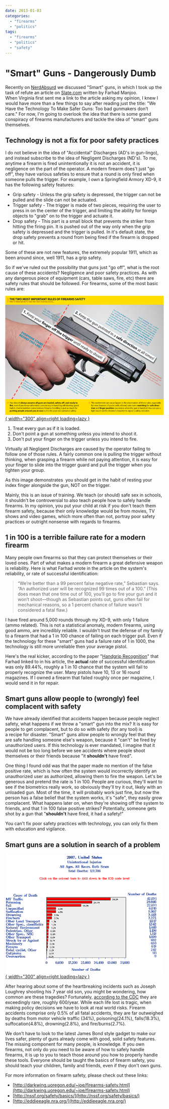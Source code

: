 ```yaml
---
date: 2013-01-03
categories: 
  - "firearms"
  - "politics"
tags: 
  - "firearms"
  - "politics"
  - "safety"
---
```


# "Smart" Guns - Dangerously Dumb

Recently on [NerdAbsurd](http://nerdabsurd.com/) we discussed "Smart" guns, in which I took up the task of refute an article on [Slate.com](http://www.slate.com/articles/technology/technology/2012/12/smart_guns_we_have_the_technology_to_make_safer_guns_too_bad_gunmakers_don.html) written by Farhad Manjoo. When Virginia first sent me a link to the article asking my opinion, I knew I would have more than a few things to say after reading just the title: "We Have the Technology To Make Safer Guns: Too bad gunmakers don’t care." For now, I'm going to overlook the idea that there is some grand conspiracy of firearms manufacturers and tackle the idea of "smart" guns themselves.

<!-- more -->

## Technology is not a fix for poor safety practices

I do not believe in the idea of "Accidental" Discharges (AD's in gun-lingo), and instead subscribe to the idea of Negligent Discharges (ND's). To me, anytime a firearm is fired unintentionally it is not an accident, it is negligence on the part of the operator. A modern firearm does't just "go off", they have various safeties to ensure that a round is only fired when someone pulls the trigger. For example, I own a Springfield Armory XD-9, it has the following safety features:

- Grip safety - Unless the grip safety is depressed, the trigger can not be pulled and the slide can not be actuated.
- Trigger safety - The trigger is made of two pieces, requiring the user to press in on the center of the trigger, and limiting the ability for foreign objects to "grab" on to the trigger and actuate it.
- Drop safety - This part is a small block that prevents the striker from hitting the firing pin. It is pushed out of the way only when the grip safety is depressed and the trigger is pulled. In it's default state, the drop safety prevents a round from being fired if the firearm is dropped or hit.

Some of these are not new features, the extremely popular 1911, which as been around since, well 1911, has a grip safety.

So if we've ruled out the possibility that guns just "go off", what is the root cause of these accidents? Negligence and poor safety practices. As with any dangerous piece of equipment (cars, table saws, fire, etc) there are safety rules that should be followed. For firearms, some of the most basic rules are:

[![Firearm Safety](images/1357160507202.jpg){ width="300" align=right loading=lazy }](images/1357160507202.jpg)

1. Treat every gun as if it is loaded.
2. Don't point a gun at something unless you intend to shoot it.
3. Don't put your finger on the trigger unless you intend to fire.

Virtually all Negligent Discharges are caused by the operator failing to follow one of those rules. A fairly common one is pulling the trigger without thinking, when grasping a firearm while not paying attention, it is easy for your finger to slide into the trigger guard and pull the trigger when you tighten your group.

As this image demonstrates  you should get in the habit of resting your index finger alongside the gun, NOT on the trigger.

Mainly, this is an issue of training. We teach (or should) safe sex in schools, it shouldn't be controversial to also teach people how to safely handle firearms. In my opinion, you put your child at risk if you don't teach them firearm safety, because their only knowledge would be from movies, TV shows and video games, which more often than not, portray poor safety practices or outright nonsense with regards to firearms.

## 1 in 100 is a terrible failure rate for a modern firearm

Many people own firearms so that they can protect themselves or their loved ones. Part of what makes a modern firearm a great defensive weapon is reliability. Here is what Farhad wrote in the article on the system's reliability, or rate of successful identification:

> “We’re better than a 99 percent false negative rate,” Sebastian says. “An authorized user will be recognized 99 times out of a 100.” (This does mean that one time out of 100, you’ll go to fire your gun and it won’t shoot—though as Sebastian points out, guns often fail for mechanical reasons, so a 1 percent chance of failure wasn’t considered a fatal flaw.)

I have fired around 5,000 rounds through my XD-9, with only 1 failure (ammo related). This is not a statistical anomaly, modern firearms, using good ammo, are incredibly reliable. I wouldn't trust the defense of my family to a firearm that had a 1 in 100 chance of failing on each trigger pull. Even if the technology for these "smart" guns had a failure rate of 1 in 1000, the technology is still more unreliable then your average pistol.

Here's the real kicker, according to the paper "[Handgrip Recognition](http://www.scientificjournals.org/journals2007/articles/1226.pdf)" that Farhad linked to in his article, the **actual** rate of successful identification was only 89.44%, roughly a 1 in 10 chance that the system will fail to properly recognize the user. Many pistols have 10, 13 or 16 round magazines. If I owned a firearm that failed roughly once per magazine, I would send it in for repair.

## Smart guns allow people to (wrongly) feel complacent with safety

We have already identified that accidents happen because people neglect safety, what happens if we throw a "smart" gun into the mix? It is easy for people to get complacent, but to do so with safety (for any tool) is a recipe for disaster. "Smart" guns allow people to wrongly feel that they are safe handling someone else's weapon, because it "can't" be fired by unauthorized users. If this technology is ever mandated, I imagine that it would not be too long before we see accidents where people shoot themselves or their friends because "it **shouldn't** have fired".

One thing I found odd was that the paper made no mention of the false positive rate, which is how often the system would incorrectly identify an unauthorized user as authorized, allowing them to fire the weapon. Let's be generous and pretend the rate is 1 in 100. People are curious, they'll want to see if the biometrics really work, so obviously they'll try it out, likely with an unloaded gun. Most of the time, it will probably work just fine, but now the person has a false belief that the system works, it's "safe", they easily grow complacent. What happens later on, when they're showing off the system to friends, and that 1 in 100 false positive strikes? Potentially, someone gets shot by a gun that "**shouldn't** have fired, it had a safety!"

You can't fix poor safety practices with technology, you can only fix them with education and vigilance.

## Smart guns are a solution in search of a problem

[![2007 CDC Unintentional Deaths](images/2007_CDC_unintentional_deaths.gif){ width="300" align=right loading=lazy }](images/2007_CDC_unintentional_deaths.gif)

After hearing about some of the heartbreaking incidents such as Joseph Loughrey shooting his 7 year old son, you might be wondering, how common are these tragedies? Fortunately, [according to the CDC](http://webappa.cdc.gov/sasweb/ncipc/leadcaus10.html) they are exceedingly rare, roughly 600/year. While each life lost is tragic, when making policy decisions we have to look at real world risks. Firearm accidents comprise only 0.5% of all fatal accidents, they are far outweighed by deaths from motor vehicle traffic (34%), poisoning(24.1%), falls(18.3%), suffocation(4.8%), drowning(2.8%), and fire/burns(2.7%).

We don't have to look to the latest James Bond style gadget to make our lives safer, plenty of guns already come with good, solid safety features. The missing component for many people, is knowledge. If you own firearms, not only do you need to be aware of how to safely handle firearms, it is up to you to teach those around you how to properly handle these tools. Everyone should be taught the basics of firearm safety, you should teach your children, family and friends, even if they don't own guns.

For more information on firearm safety, please check out these links:

- [http://darkwing.uoregon.edu/~joe/firearms-safety.html](http://darkwing.uoregon.edu/~joe/firearms-safety.html)
- [http://nssf.org/safety/basics/](http://nssf.org/safety/basics/)
- [http://eddieeagle.nra.org/](http://eddieeagle.nra.org/)
